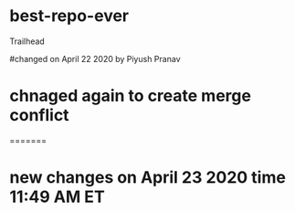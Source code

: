 # best-repo-ever
Trailhead 

#changed on April 22 2020 by Piyush Pranav

# chnaged again to create merge conflict
=======
# new changes on April 23 2020 time 11:49 AM ET

